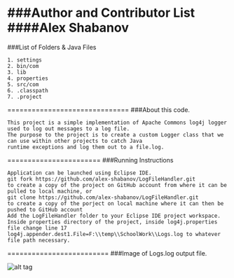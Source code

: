 ###Author and Contributor List
####Alex Shabanov
==============================
###List of Folders & Java Files
```
1. settings
2. bin/com
3. lib
4. properties
5. src/com
6. .classpath
7. .project
```
==============================
###About this code.
```
This project is a simple implementation of Apache Commons log4j logger used to log out messages to a log file.
The purpose to the project is to create a custom Logger class that we can use within other projects to catch Java
runtime exceptions and log them out to a file.log.
```
=======================
###Running Instructions
```
Application can be launched using Eclipse IDE.
git fork https://github.com/alex-shabanov/LogFileHandler.git  
to create a copy of the project on GitHub account from where it can be pulled to local machine, or
git clone https://github.com/alex-shabanov/LogFileHandler.git 
to create a copy of the porject on local machine where it can then be pushed to GitHub account
Add the LogFileHandler folder to your Eclipse IDE project workspace.
Inside properties directory of the project, inside log4j.properties file change line 17
log4j.appender.dest1.File=F:\\temp\\SchoolWork\\Logs.log to whatever file path necessary. 
```
=========================
###Image of Logs.log output file.

![alt tag](https://github.com/alex-shabanov/Log4j/tree/master/Screenshots/log4jfileimage.png)

